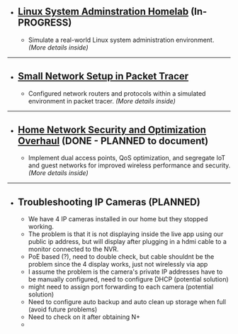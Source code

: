 - ## [Linux System Adminstration Homelab](Linux/README.md) (In-PROGRESS)
  - Simulate a real-world Linux system administration environment. *(More details inside)*

---

- ## [Small Network Setup in Packet Tracer](RoutingPT/README.md)
  - Configured network routers and protocols within a simulated environment in packet tracer. *(More details inside)*
   
---

- ## [Home Network Security and Optimization Overhaul](Home/README.md) (DONE - PLANNED to document)
  - Implement dual access points, QoS optimization, and segregate IoT and guest networks for improved wireless performance and security. *(More details inside)*

---

- ## Troubleshooting IP Cameras (PLANNED)
  - We have 4 IP cameras installed in our home but they stopped working.
  - The problem is that it is not displaying inside the live app using our public ip address, but will display after plugging in a hdmi cable to a monitor connected to the NVR.
  - PoE based (?), need to double check, but cable shouldnt be the problem since the 4 display works, just not wirelessly via app
  - I assume the problem is the camera's private IP addresses have to be manually configured, need to configure DHCP (potential solution) 
  - might need to assign port forwarding to each camera (potential solution) 
  - Need to configure auto backup and auto clean up storage when full (avoid future problems)
  - Need to check on it after obtaining N+ 
  - 
